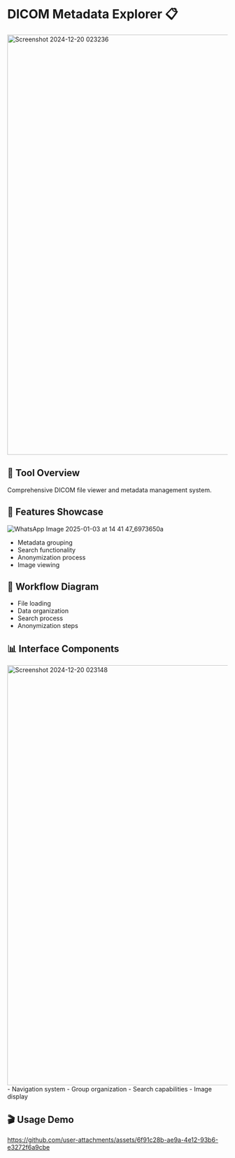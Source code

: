# DICOM Metadata Explorer 📋
<img width="960" alt="Screenshot 2024-12-20 023236" src="https://github.com/user-attachments/assets/8cbf4a4e-7213-482b-92c9-83d0042c7442" />

## 🎯 Tool Overview
Comprehensive DICOM file viewer and metadata management system.

## 🌟 Features Showcase
![WhatsApp Image 2025-01-03 at 14 41 47_6973650a](https://github.com/user-attachments/assets/63b377b5-9295-46b0-abc0-13b5d0478eba)

- Metadata grouping
- Search functionality
- Anonymization process
- Image viewing

## 🔄 Workflow Diagram
- File loading
- Data organization
- Search process
- Anonymization steps

## 📊 Interface Components
<img width="960" alt="Screenshot 2024-12-20 023148" src="https://github.com/user-attachments/assets/fca058d5-da6d-47d5-b0d2-2b0502d66e63" />
- Navigation system
- Group organization
- Search capabilities
- Image display

## 🎬 Usage Demo
https://github.com/user-attachments/assets/6f91c28b-ae9a-4e12-93b6-e3272f6a9cbe
